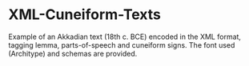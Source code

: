 # XML-Cuneiform-Texts
Example of an Akkadian text (18th c. BCE) encoded in the XML format, tagging lemma, parts-of-speech and cuneiform signs.
The font used (Architype) and schemas are provided.
